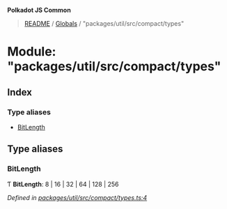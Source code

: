 **Polkadot JS Common**

> [README](../README.md) / [Globals](../globals.md) / "packages/util/src/compact/types"

# Module: "packages/util/src/compact/types"

## Index

### Type aliases

* [BitLength](_packages_util_src_compact_types_.md#bitlength)

## Type aliases

### BitLength

Ƭ  **BitLength**: 8 \| 16 \| 32 \| 64 \| 128 \| 256

*Defined in [packages/util/src/compact/types.ts:4](https://github.com/polkadot-js/common/blob/ce964d2f/packages/util/src/compact/types.ts#L4)*
